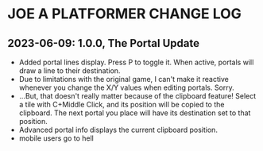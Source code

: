 # JOE A PLATFORMER CHANGE LOG

## 2023-06-09: 1.0.0, The Portal Update
- Added portal lines display. Press P to toggle it. When active, portals will draw a line to their destination.
- Due to limitations with the original game, I can't make it reactive whenever you change the X/Y values when editing portals. Sorry.
- ...But, that doesn't really matter because of the clipboard feature! Select a tile with C+Middle Click, and its position will be copied to the clipboard. The next portal you place will have its destination set to that position.
- Advanced portal info displays the current clipboard position.
- mobile users go to hell